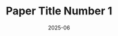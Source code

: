 ---
title: "Paper Title Number 1"
collection: publications
category: manuscripts
permalink: /publication/2025-06-lgol
excerpt: >-
    Scale invariance is a key feature that characterizes criticality in complex dynamical systems, which often organize into structures exhibiting no typical size and/or lifespan. While random external inputs or tunable stochastic interactions are typically required for showcasing such criticality, the question of whether scale-invariant dynamics can emerge from purely deterministic interactions remains unclear. In this work, we discover highly affirmative signatures of critical dynamics in equal-state clusters that emerge in the $$\textit{logistic}$$ Game of life (LGOL): an extension of Conway's GOL into a Cantor set state space that is nevertheless  deterministic. We uncover at least three types of asymptotic behavior, i.e. phases, that are separated by two fundamentally distinct critical points. The first critical point — associated with a peculiar form of self-organized criticality — defines the non-analytic boundary between a sparse-static and a sparse-dynamic asymptotic phase. Meanwhile, the second point marks an enigmatic deterministic percolation transition between the sparse-dynamic and a third, dense-dynamic phase. Moreover, we identify distinct power-law distributions of cluster sizes with unconventional critical exponents that challenge the current paradigms for critical behavior. Overall, our work concretely paves the way for studying emergent scale invariance in purely deterministic systems.
date: 2025-06
venue: 'ArXiv'
paperurl: 'http://academicpages.github.io/files/2025-06-lgol.pdf'
bibtexurl: 'http://academicpages.github.io/files/2025-06-lgol.bib'
citation: 'Akgun, Hakan, Xianquan Yan, Tamer Taskiran, Muhamet Ibrahimi, Ching Hua Lee, and Seymur Jahangirov. “Scale-Invariant Dynamics in a Purely Deterministic Game of Life Model.” arXiv, June 7, 2025. https://doi.org/10.48550/arXiv.2411.07189.'
---